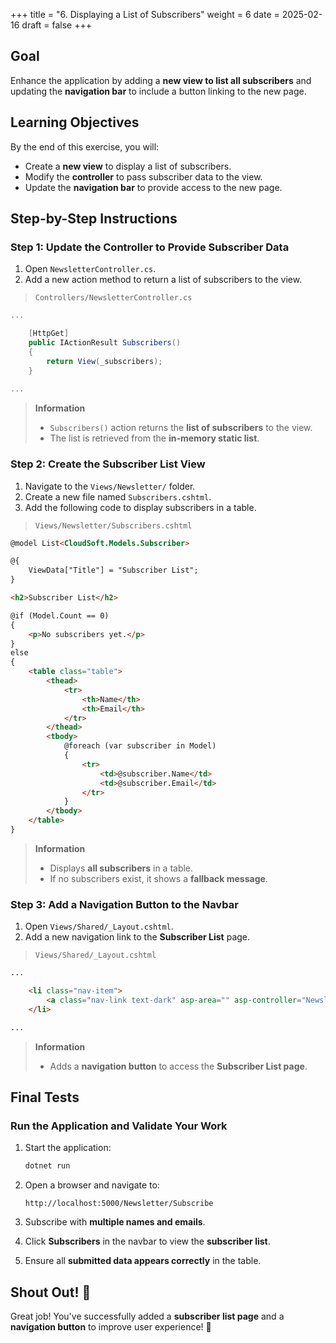 +++
title = "6. Displaying a List of Subscribers"
weight = 6
date = 2025-02-16
draft = false
+++

## Goal

Enhance the application by adding a **new view to list all subscribers** and updating the **navigation bar** to include a button linking to the new page.

## Learning Objectives

By the end of this exercise, you will:

- Create a **new view** to display a list of subscribers.
- Modify the **controller** to pass subscriber data to the view.
- Update the **navigation bar** to provide access to the new page.

## Step-by-Step Instructions

### Step 1: Update the Controller to Provide Subscriber Data

1. Open `NewsletterController.cs`.
2. Add a new action method to return a list of subscribers to the view.

> `Controllers/NewsletterController.cs`

```csharp
...

    [HttpGet]
    public IActionResult Subscribers()
    {
        return View(_subscribers);
    }
    
...
```

> **Information**
> 
> - `Subscribers()` action returns the **list of subscribers** to the view.
> - The list is retrieved from the **in-memory static list**.


### Step 2: Create the Subscriber List View

1. Navigate to the `Views/Newsletter/` folder.
2. Create a new file named `Subscribers.cshtml`.
3. Add the following code to display subscribers in a table.

> `Views/Newsletter/Subscribers.cshtml`

```html
@model List<CloudSoft.Models.Subscriber>

@{
    ViewData["Title"] = "Subscriber List";
}

<h2>Subscriber List</h2>

@if (Model.Count == 0)
{
    <p>No subscribers yet.</p>
}
else
{
    <table class="table">
        <thead>
            <tr>
                <th>Name</th>
                <th>Email</th>
            </tr>
        </thead>
        <tbody>
            @foreach (var subscriber in Model)
            {
                <tr>
                    <td>@subscriber.Name</td>
                    <td>@subscriber.Email</td>
                </tr>
            }
        </tbody>
    </table>
}
```

> **Information**
>
> - Displays **all subscribers** in a table.
> - If no subscribers exist, it shows a **fallback message**.


### Step 3: Add a Navigation Button to the Navbar

1. Open `Views/Shared/_Layout.cshtml`.
2. Add a new navigation link to the **Subscriber List** page.

> `Views/Shared/_Layout.cshtml`

```html
...

    <li class="nav-item">
	    <a class="nav-link text-dark" asp-area="" asp-controller="Newsletter" asp-action="Subscribers">Subscribers</a>
	</li>

...
```

> **Information**
> 
> - Adds a **navigation button** to access the **Subscriber List page**.


## Final Tests

### Run the Application and Validate Your Work

1. Start the application:

	```bash
	dotnet run
	```

2. Open a browser and navigate to:
	
	```
	http://localhost:5000/Newsletter/Subscribe
	```
3. Subscribe with **multiple names and emails**.
4. Click **Subscribers** in the navbar to view the **subscriber list**.
5. Ensure all **submitted data appears correctly** in the table.


## **Shout Out! 🎉**
Great job! You've successfully added a **subscriber list page** and a **navigation button** to improve user experience! 🚀

